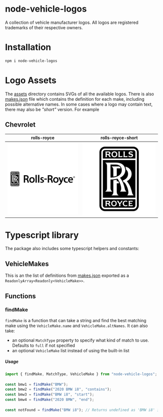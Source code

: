 # node-vehicle-logos
A collection of vehicle manufacturer logos. All logos are registered trademarks of their respective owners.

# Installation

``` bash
npm i node-vehicle-logos
```

# Logo Assets
The [assets](/assets) directory contains SVGs of all the available logos. There is also [makes.json](/assets/makes.json) file which contains the definition for each make, including possible alternative names.
In some cases where a logo may contain text, there may also be _"short"_ version. For example
## Chevrolet
| rolls-royce | rolls-royce-short |
| ----------| --------------- |
| ![rolls-royce](/assets/rolls-royce.svg) | ![rolls-royce-short](/assets/rolls-royce-short.svg) |

# Typescript library
The package also includes some typescript helpers and constants:
## VehicleMakes
This is an the list of definitions from [makes.json](/assets/makes.json) exported as a `ReadonlyArray<Readonly<VehicleMake>>`.

## Functions
### findMake
`findMake` is a function that can take a string and find the best matching make using the `VehicleMake.name` and `VehicleMake.altNames`. It can also take:
- an optional `MatchType` property to specify what kind of match to use. Defaults to `full` if not specified
- an optional `VehicleMake` list instead of using the built-in list

##### Usage
```ts
import { findMake, MatchType, VehicleMake } from "node-vehicle-logos";

const bmw1 = findMake("BMW");
const bmw2 = findMake("2020 BMW i8", "contains");
const bmw3 = findMake("BMW i8", "start");
const bmw4 = findMake("2020 BMW", "end");

const notFound = findMake("BMW i8"); // Returns undefined as 'BMW i8' is not a full match
```
